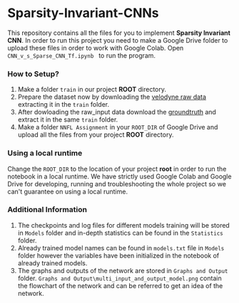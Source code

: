 # Sparsity-Invariant-CNNs
This repository contains all the files for you to implement **Sparsity Invariant CNN**. In order to run this project you need to make a Google Drive folder to upload these files in order to work with Google Colab. Open `CNN_v_s_Sparse_CNN_Tf.ipynb
` to run the program.

### How to Setup?

 1. Make a folder `train` in our project **ROOT** directory.
 2. Prepare the dataset now by downloading the [velodyne raw data](https://s3.eu-central-1.amazonaws.com/avg-kitti/data_depth_velodyne.zip)  extracting it in the `train` folder. 
 3. After dowloading the raw_input data download the [groundtruth](https://s3.eu-central-1.amazonaws.com/avg-kitti/data_depth_annotated.zip) and extract it in the same `train` folder.
 4. Make a folder `NNFL Assignment` in your `ROOT_DIR` of Google Drive and upload all the files from your project **ROOT** directory.
 
### Using a local runtime
Change the `ROOT_DIR` to the location of your project **root** in order to run the notebook in a local runtime. We have strictly used Google Colab and Google Drive for developing, running and troubleshooting the whole project so we can't guarantee on using a local runtime.

### Additional Information
1. The checkpoints and log files for different models training will be stored in `Models` folder and in-depth statistics can be found in the `Statistics` folder.
2. Already trained model names can be found in `models.txt` file in `Models` folder however the variables have been initialized in the notebook of already trained models.
3. The graphs and outputs of the network are stored in `Graphs and Output` folder. `Graphs and Output\multi_input_and_output_model.png` contain the flowchart of the network and can be referred to get an idea of the network.
